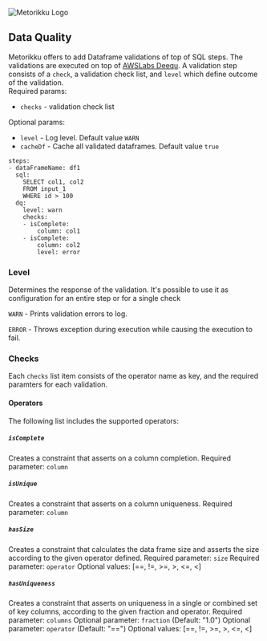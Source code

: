 ![Metorikku Logo](https://raw.githubusercontent.com/wiki/yotpoltd/metorikku/metorikku.png)
## Data Quality
Metorikku offers to add Dataframe validations of top of SQL steps.
The validations are executed on top of [AWSLabs Deequ](https://github.com/awslabs/deequ).
A validation step consists of a `check`, a validation check list, and `level` which define outcome of the validation.  
Required params:
* `checks` - validation check list  

Optional params:
* `level` - Log level. Default value `WARN`
* `cacheDf` - Cache all validated dataframes. Default value `true`
```
steps:
- dataFrameName: df1
  sql:
    SELECT col1, col2
    FROM input_1
    WHERE id > 100
  dq:
    level: warn
    checks:
    - isComplete:
        column: col1
    - isComplete:
        column: col2
        level: error
```
### Level
Determines the response of the validation. It's possible to use it as configuration for an entire step or for a single check

`WARN` - Prints validation errors to log.

`ERROR` - Throws exception during execution while causing the execution to fail.
### Checks
Each `checks` list item consists of the operator name as key, and the required paramters for each validation.
#### Operators
The following list includes the supported operators:
##### `isComplete`
Creates a constraint that asserts on a column completion.
Required parameter: `column`
##### `isUnique`
Creates a constraint that asserts on a column uniqueness.
Required parameter: `column`
##### `hasSize`
Creates a constraint that calculates the data frame size and asserts the size according to the given operator defined.
Required parameter: `size`
Required parameter: `operator` Optional values: [==, !=, >=, >, <=, <] 
##### `hasUniqueness`
Creates a constraint that asserts on uniqueness in a single or combined set of key columns, according to the given fraction and operator.
Required parameter: `columns`
Optional parameter: `fraction` (Default: "1.0")
Optional parameter: `operator` (Default: "==") Optional values: [==, !=, >=, >, <=, <] 


